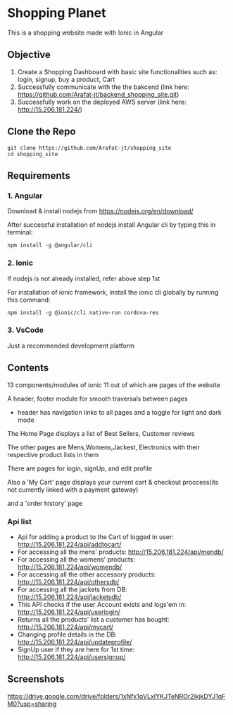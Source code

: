 
# Shopping Planet
This is a shopping website made with Ionic in Angular
 ## Objective 
 1. Create a Shopping Dashboard with basic site functionalities such as: login, signup, buy a product, Cart
 2. Successfully communicate with the the bakcend (link here: https://github.com/Arafat-jt/backend_shopping_site.git) 
 3. Successfully work on the deployed AWS server (link here: http://15.206.181.224/)

## Clone the Repo
  ```
  git clone https://github.com/Arafat-jt/shopping_site
  cd shopping_site
  ```
  
## Requirements 
  
 ### 1. Angular
 Download & install nodejs from https://nodejs.org/en/download/
 
 After successful installation of nodejs
 install Angular cli by typing this in terminal:
 ```
 npm install -g @angular/cli
 ```
 ### 2. Ionic
 If nodejs is not already installed, refer above step 1st
 
 For installation of ionic framework, install the ionic cli globally by running this command:
 ```
 npm install -g @ionic/cli native-run cordova-res
 ```
 ### 3. VsCode
 Just a recommended development platform 
 
 ## Contents
 13 components/modules of ionic 11 out of which are pages of the website
 
 A header, footer module for smooth traversals between pages 
    
   * header has navigation links to all pages and a toggle for light and dark mode
 
 The Home Page displays a list of Best Sellers, Customer reviews
 
 The other pages are Mens,Womens,Jackest, Electronics with their respective product lists in them
 
 There are pages for login, signUp, and edit profile
 
 Also a 'My Cart' page displays your current cart & checkout proccess(its not currently linked with a payment gateway)
 
 and a 'order history' page
 
 ### Api list
 
 
  * Api for adding a product to the Cart of logged in user: http://15.206.181.224/api/addtocart/
  * For accessing all the mens' products: http://15.206.181.224/api/mendb/
  * For accessing all the womens' products: http://15.206.181.224/api/womendb/
  * For accessing all the other accessory products: http://15.206.181.224/api/othersdb/
  * For accessing all the jackets from DB: http://15.206.181.224/api/jacketsdb/
  * This API checks if the user Account exists and logs'em in: http://15.206.181.224/api/userlogin/
  * Returns all the products' list a customer has bought: http://15.206.181.224/api/mycart/
  * Changing profile details in the DB: http://15.206.181.224/api/updateprofile/
  * SignUp user if they are here for 1st time: http://15.206.181.224/api/usersignup/

## Screenshots 

https://drive.google.com/drive/folders/1xNfx1qVLxIYKJTeNROr2ikjkDYJ1qFM0?usp=sharing
